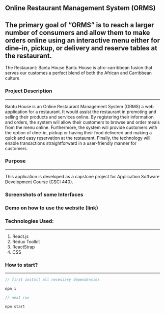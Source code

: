 ## Online Restaurant Management System (ORMS)


## The primary goal of “ORMS” is to reach a larger number of consumers and allow them to make orders online using an interactive menu either for dine-in, pickup, or delivery and reserve tables at the restaurant. 

The Restaurant:
Bantu House Bantu House is afro-carribbean fusion that serves our customes a perfect blend of both the African and Carribbean culture.

### Project Description
---
Bantu House is an Online Restaurant Management System (ORMS) a web application for a restaurant. It would assist the restaurant in promoting and selling their products and services online. By registering their information and orders, the system will allow their customers to browse and order meals from the menu online. Furthermore, the system will provide customers with the option of dine-in, pickup or having their food delivered and making a quick and easy reservation at the restaurant. Finally, the technology will enable transactions straightforward in a user-friendly manner for customers.

### Purpose
---
This application is developed as a capstone project for Application Software Development Course (CSCI 440).


### Screenshots of some Interfaces 



### Demo on how to use the website (link)


### Technologies Used:

---

1. React.js
2. Redux Toolkit
3. ReactStrap
4. CSS

### How to start?

---

```javascript
// first install all necessary dependencies

npm i

// next run

npm start

```
